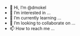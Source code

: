 - 👋 Hi, I’m @dmokel
- 👀 I’m interested in ...
- 🌱 I’m currently learning ...
- 💞️ I’m looking to collaborate on ...
- 📫 How to reach me ...

<!---
dmokel/dmokel is a ✨ special ✨ repository because its `README.md` (this file) appears on your GitHub profile.
You can click the Preview link to take a look at your changes.
--->
